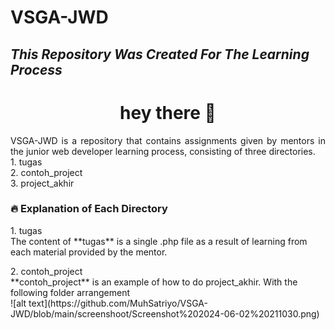 # VSGA-JWD

## _This Repository Was Created For The Learning Process_

###

<h1 align="center">hey there 👋</h1>
<p align="justify">VSGA-JWD is a repository that contains assignments given by mentors in the junior web developer learning process, consisting of three directories.
<br>1. tugas
<br>2. contoh_project
<br>3. project_akhir</p>

###

<h3>🔥 Explanation of Each Directory </h3> 
<p>1. tugas
<br>The content of **tugas** is a single .php file as a result of learning from each material provided by the mentor.</p>
<p>2. contoh_project
<br>**contoh_project** is an example of how to do project_akhir. With the following folder arrangement
<br>![alt text](https://github.com/MuhSatriyo/VSGA-JWD/blob/main/screenshoot/Screenshot%202024-06-02%20211030.png)</p>
